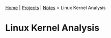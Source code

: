 [Home](../../) | [Projects](../../projects) | [Notes](../) > Linux Kernel Analysis

# Linux Kernel Analysis
